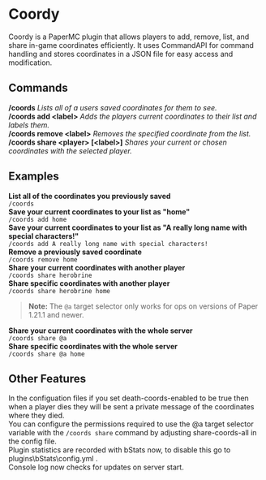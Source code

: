 # Coordy
Coordy is a PaperMC plugin that allows players to add, remove, list, and share in-game coordinates efficiently. It uses CommandAPI for command handling and stores coordinates in a JSON file for easy access and modification.

## Commands 
**/coords** *Lists all of a users saved coordinates for them to see.*  
**/coords add \<label>** *Adds the players current coordinates to their list and labels them.*  
**/coords remove \<label>** *Removes the specified coordinate from the list.*  
**/coords share \<player> [\<label>]** *Shares your current or chosen coordinates with the selected player.*  

## Examples 
**List all of the coordinates you previously saved**  
`/coords`  
**Save your current coordinates to your list as "home"**  
`/coords add home`  
**Save your current coordinates to your list as "A really long name with special characters!"**  
`/coords add A really long name with special characters!`  
**Remove a previously saved coordinate**  
`/coords remove home`  
**Share your current coordinates with another player**  
`/coords share herobrine`  
**Share specific coordinates with another player**  
`/coords share herobrine home`  
> **Note:** The `@a` target selector only works for ops on versions of Paper 1.21.1 and newer.

**Share your current coordinates with the whole server**  
`/coords share @a`  
**Share specific coordinates with the whole server**  
`/coords share @a home`  

## Other Features 
In the configuation files if you set death-coords-enabled to be true then when a player dies they will be sent a private message of the coordinates where they died.  
You can configure the permissions required to use the @a target selector variable with the `/coords share` command by adjusting share-coords-all in the config file.  
Plugin statistics are recorded with bStats now, to disable this go to plugins\bStats\config.yml .  
Console log now checks for updates on server start.  
